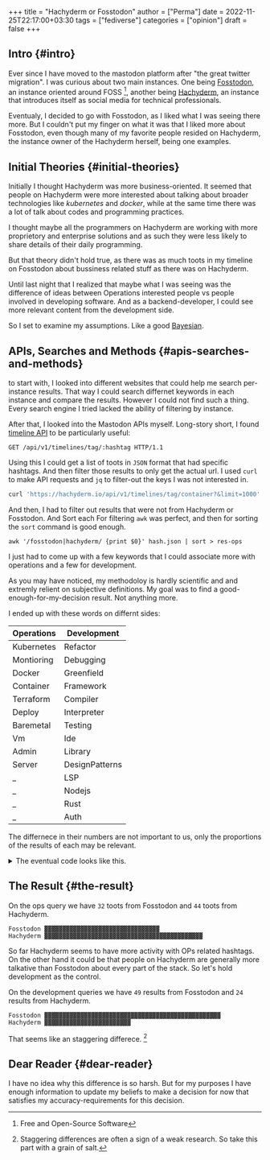 +++
title = "Hachyderm or Fosstodon"
author = ["Perma"]
date = 2022-11-25T22:17:00+03:30
tags = ["fediverse"]
categories = ["opinion"]
draft = false
+++

## Intro {#intro}

Ever since I have moved to the mastodon platform after "the great twitter migration". I was curious about two main instances.
One being [Fosstodon](https://fosstodon.org), an instance oriented around FOSS&nbsp;[^fn:1], another being [Hachyderm](https://hachyderm.io), an instance that introduces itself as social media for technical professionals.

Eventualy, I decided to go with Fosstodon, as I liked what I was seeing there more.
But I couldn't put my finger on what it was that I liked more about Fosstodon, even though many of my favorite people resided on Hachyderm, the instance owner of the Hachyderm herself, being one examples.


## Initial Theories {#initial-theories}

Initially I thought Hachyderm was more business-oriented. It seemed that people on Hachyderm were more interested about talking about broader technologies like _kubernetes_ and _docker_, while at the same time there was a lot of talk about codes and programming practices.

I thought maybe all the programmers on Hachyderm are working with more proprietory and enterprise solutions and as such they were less likely to share details of their daily programming.

But that theory didn't hold true, as there was as much toots in my timeline on Fosstodon about bussiness related stuff as there was on Hachyderm.

Until last night that I realized that maybe what I was seeing was the difference of ideas between Operations interested people vs people involved in developing software. And as a backend-developer, I could see more relevant content from the development side.

So I set to examine my assumptions.
Like a good [Bayesian](https://www.lesswrong.com/tag/bayes-theorem).


## APIs, Searches and Methods {#apis-searches-and-methods}

to start with, I looked into different websites that could help me search per-instance results.
That way I could search differnet keywords in each instance and compare the results.
However I could not find such a thing. Every search engine I tried lacked the ability of filtering by instance.

After that, I looked into the Mastodon APIs myself.
Long-story short, I found [timeline API](https://docs.joinmastodon.org/methods/timelines/#tag) to be particularly useful:

```http
GET /api/v1/timelines/tag/:hashtag HTTP/1.1
```

Using this I could get a list of toots in `JSON` format that had specific hashtags.
And then filter those results to only get the actual url.
I used `curl` to make API requests and `jq` to filter-out the keys I was not interested in.

```bash
curl 'https://hachyderm.io/api/v1/timelines/tag/container?&limit=1000' | jq '.[].url' >> hash.json
```

And then, I had to filter out results that were not from Hachyderm or Fosstodon. And Sort each
For filtering `awk` was perfect, and then for sorting the `sort` command is good enough.

```shell
awk '/fosstodon|hachyderm/ {print $0}' hash.json | sort > res-ops
```

I just had to come up with a few keywords that I could associate more with operations and a few for development.

<div class="note">

As you may have noticed, my methodoloy is hardly scientific and and extremly relient on subjective definitions.
My goal was to find a good-enough-for-my-decision result. Not anything more.

</div>

I ended up with these words on differnt sides:

| Operations | Development    |
|------------|----------------|
| Kubernetes | Refactor       |
| Montioring | Debugging      |
| Docker     | Greenfield     |
| Container  | Framework      |
| Terraform  | Compiler       |
| Deploy     | Interpreter    |
| Baremetal  | Testing        |
| Vm         | Ide            |
| Admin      | Library        |
| Server     | DesignPatterns |
| _          | LSP            |
| _          | Nodejs         |
| _          | Rust           |
| _          | Auth           |

The differnece in their numbers are not important to us, only the proportions of the results of each may be relevant.

<details>
<summary>The eventual code looks like this.</summary>
<div class="details">

```shell
#! /usr/bin/env bash

# this part gives us a file with results of the OPs-related keywords
curl 'https://hachyderm.io/api/v1/timelines/tag/kubernetes?&limit=1000' | jq '.[].url' > hash.json &&
curl 'https://hachyderm.io/api/v1/timelines/tag/docker?&limit=1000' | jq '.[].url' >> hash.json &&
curl 'https://hachyderm.io/api/v1/timelines/tag/container?&limit=1000' | jq '.[].url' >> hash.json &&
curl 'https://hachyderm.io/api/v1/timelines/tag/operations?&limit=1000' | jq '.[].url' >> hash.json &&
curl 'https://hachyderm.io/api/v1/timelines/tag/terraform?&limit=1000' | jq '.[].url' >> hash.json &&
curl 'https://hachyderm.io/api/v1/timelines/tag/deploy?&limit=1000' | jq '.[].url' >> hash.json &&
curl 'https://hachyderm.io/api/v1/timelines/tag/baremetal?&limit=1000' | jq '.[].url' >> hash.json &&
curl 'https://hachyderm.io/api/v1/timelines/tag/vm?&limit=1000' | jq '.[].url' >> hash.json &&
curl 'https://hachyderm.io/api/v1/timelines/tag/monitoring?&limit=1000' | jq '.[].url' >> hash.json &&
curl 'https://hachyderm.io/api/v1/timelines/tag/admin?&limit=1000' | jq '.[].url' >> hash.json &&
curl 'https://hachyderm.io/api/v1/timelines/tag/server?&limit=1000' | jq '.[].url' >> hash.json &&
awk '/fosstodon|hachyderm/ {print $0}' hash.json | sort > res-ops &&
rm hash.json &&

# this part gives us a file with results of the Devs-related keywords
curl 'https://hachyderm.io/api/v1/timelines/tag/develop?&limit=1000' | jq '.[].url' > hash.json &&
curl 'https://hachyderm.io/api/v1/timelines/tag/refactor?&limit=1000' | jq '.[].url' >> hash.json &&
curl 'https://hachyderm.io/api/v1/timelines/tag/greenfield?&limit=1000' | jq '.[].url' >> hash.json &&
curl 'https://hachyderm.io/api/v1/timelines/tag/framework?&limit=1000' | jq '.[].url' >> hash.json &&
curl 'https://hachyderm.io/api/v1/timelines/tag/compiler?&limit=1000' | jq '.[].url' >> hash.json &&
curl 'https://hachyderm.io/api/v1/timelines/tag/interpreter?&limit=1000' | jq '.[].url' >> hash.json &&
curl 'https://hachyderm.io/api/v1/timelines/tag/testing?&limit=1000' | jq '.[].url' >> hash.json &&
curl 'https://hachyderm.io/api/v1/timelines/tag/ide?&limit=1000' | jq '.[].url' >> hash.json &&
curl 'https://hachyderm.io/api/v1/timelines/tag/library?&limit=1000' | jq '.[].url' >> hash.json &&
curl 'https://hachyderm.io/api/v1/timelines/tag/development?&limit=1000' | jq '.[].url' >> hash.json &&
curl 'https://hachyderm.io/api/v1/timelines/tag/designpatterns?&limit=1000' | jq '.[].url' >> hash.json &&
curl 'https://hachyderm.io/api/v1/timelines/tag/lsp?&limit=1000' | jq '.[].url' >> hash.json &&
curl 'https://hachyderm.io/api/v1/timelines/tag/nodejs?&limit=1000' | jq '.[].url' >> hash.json &&
curl 'https://hachyderm.io/api/v1/timelines/tag/rust?&limit=1000' | jq '.[].url' >> hash.json &&
curl 'https://hachyderm.io/api/v1/timelines/tag/auth?&limit=1000' | jq '.[].url' >> hash.json &&
curl 'https://hachyderm.io/api/v1/timelines/tag/debuggin?&limit=1000' | jq '.[].url' >> hash.json &&
awk '/fosstodon|hachyderm/ {print $0}' hash.json | sort > res-develop &&
rm hash.json
```
</div>
</details>


## The Result {#the-result}

On the ops query we have `32` toots from Fosstodon and `44` toots from Hachyderm.

```text
Fosstodon ▓▓▓▓▓▓▓▓▓▓▓▓▓▓▓▓▓▓▓▓▓▓▓▓▓▓▓▓▓▓▓▓
Hachyderm ▓▓▓▓▓▓▓▓▓▓▓▓▓▓▓▓▓▓▓▓▓▓▓▓▓▓▓▓▓▓▓▓▓▓▓▓▓▓▓▓▓▓▓▓
```

So far Hachyderm seems to have more activity with OPs related hashtags.
On the other hand it could be that people on Hachyderm are generally more talkative than Fosstodon about every part of the stack.
So let's hold development as the control.

On the development queries we have `49` results from Fosstodon and `24` results from Hachyderm.

```text
Fosstodon ▓▓▓▓▓▓▓▓▓▓▓▓▓▓▓▓▓▓▓▓▓▓▓▓▓▓▓▓▓▓▓▓▓▓▓▓▓▓▓▓▓▓▓▓▓▓▓▓▓
Hachyderm ▓▓▓▓▓▓▓▓▓▓▓▓▓▓▓▓▓▓▓▓▓▓▓▓
```

That seems like an staggering differece.&nbsp;[^fn:2]


## Dear Reader {#dear-reader}

I have no idea why this difference is so harsh. But for my purposes I have enough information to update my beliefs to make a decision for now that satisfies my accuracy-requirements for this decision.

[^fn:1]: Free and Open-Source Software
[^fn:2]: Staggering differences are often a sign of a weak research. So take this part with a grain of salt.